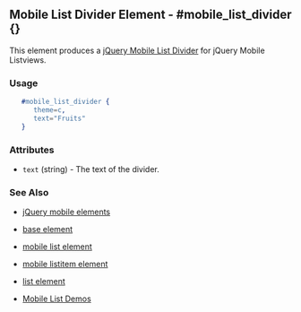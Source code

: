 
## Mobile List Divider Element - #mobile_list_divider {}

This element produces a [jQuery Mobile List Divider](http://jquerymobile.com/test/docs/lists/lists-divider.html) for jQuery Mobile Listviews.

### Usage

```erlang
   #mobile_list_divider { 
      theme=c,
      text="Fruits"
   }

```

### Attributes
 
   * `text` (string) - The text of the divider.

### See Also

 *  [jQuery mobile elements](./jquery_mobile.html)

 *  [base element](./base.html)

 *  [mobile list element](./mobile_list.html)

 *  [mobile listitem element](./mobile_listitem.html)

 *  [list element](./list.html)

 *  [Mobile List Demos](http://nitrogenproject.com/demos/mobile_list)
